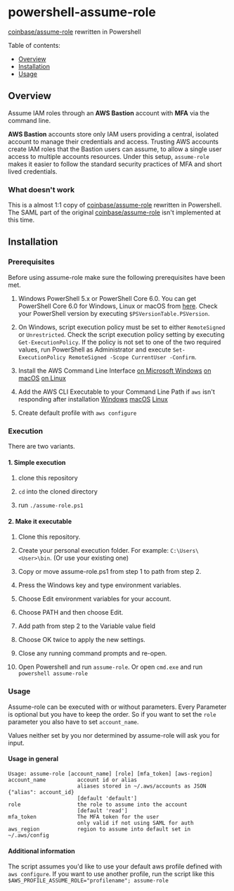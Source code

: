 # powershell-assume-role
[coinbase/assume-role](https://github.com/coinbase/assume-role) rewritten in Powershell

Table of contents:

- [Overview](#overview)
- [Installation](#installation)
- [Usage](#usage)

## Overview

Assume IAM roles through an **AWS Bastion** account with **MFA** via the command line.

**AWS Bastion** accounts store only IAM users providing a central, isolated account to manage their credentials and access. Trusting AWS accounts create IAM roles that the Bastion users can assume, to allow a single user access to multiple accounts resources. Under this setup, `assume-role` makes it easier to follow the standard security practices of MFA and short lived credentials.

### What doesn't work
This is a almost 1:1 copy of [coinbase/assume-role](https://github.com/coinbase/assume-role) rewritten in Powershell.
The SAML part of the original [coinbase/assume-role](https://github.com/coinbase/assume-role) isn't implemented at this time.

## Installation
### Prerequisites

Before using assume-role make sure the following prerequisites have been met.

1. Windows PowerShell 5.x or PowerShell Core 6.0.
   You can get PowerShell Core 6.0 for Windows, Linux or macOS from [here](https://github.com/PowerShell/PowerShell).
   Check your PowerShell version by executing `$PSVersionTable.PSVersion`.

2. On Windows, script execution policy must be set to either `RemoteSigned` or `Unrestricted`.
   Check the script execution policy setting by executing `Get-ExecutionPolicy`.
   If the policy is not set to one of the two required values, run PowerShell as Administrator and
   execute `Set-ExecutionPolicy RemoteSigned -Scope CurrentUser -Confirm`.

3. Install the AWS Command Line Interface
   [on Microsoft Windows](https://docs.aws.amazon.com/cli/latest/userguide/install-windows.html)
   [on macOS](https://docs.aws.amazon.com/cli/latest/userguide/install-macos.html#awscli-install-osx-path)
   [on Linux](https://docs.aws.amazon.com/cli/latest/userguide/install-linux.html)

4. Add the AWS CLI Executable to your Command Line Path if `aws` isn't responding after installation
   [Windows](https://docs.aws.amazon.com/cli/latest/userguide/install-windows.html#awscli-install-windows-path)
   [macOS](https://docs.aws.amazon.com/cli/latest/userguide/install-macos.html#awscli-install-osx-path)
   [Linux](https://docs.aws.amazon.com/cli/latest/userguide/install-linux.html#install-linux-path)

5. Create default profile with `aws configure`

### Execution

There are two variants.

#### 1. Simple execution

1. clone this repository

2. `cd` into the cloned directory

3. run `./assume-role.ps1`

#### 2. Make it executable

1. Clone this repository.

2. Create your personal execution folder. For example: `C:\Users\<User>\bin`.
   (Or use your existing one)

3. Copy or move assume-role.ps1 from step 1 to path from step 2.

3. Press the Windows key and type environment variables.

4. Choose Edit environment variables for your account.

5. Choose PATH and then choose Edit.

6. Add path from step 2 to the Variable value field

7. Choose OK twice to apply the new settings.

8. Close any running command prompts and re-open.

9. Open Powershell and run `assume-role`.
   Or open `cmd.exe` and run `powershell assume-role`

### Usage
Assume-role can be executed with or without parameters.
Every Parameter is optional but you have to keep the order.
So if you want to set the `role` parameter you also have to set `account_name`.

Values neither set by you nor determined by assume-role will ask you for input.

#### Usage in general
```
Usage: assume-role [account_name] [role] [mfa_token] [aws-region]
account_name          account id or alias
                      aliases stored in ~/.aws/accounts as JSON {"alias": account_id}
                      [default 'default']
role                  the role to assume into the account
                      [default 'read']
mfa_token             The MFA token for the user
                      only valid if not using SAML for auth
aws_region            region to assume into default set in ~/.aws/config
```

#### Additional information
The script assumes you'd like to use your default aws profile defined with `aws configure`.
If you want to use another profile, run the script like this `$AWS_PROFILE_ASSUME_ROLE="profilename"; assume-role`
